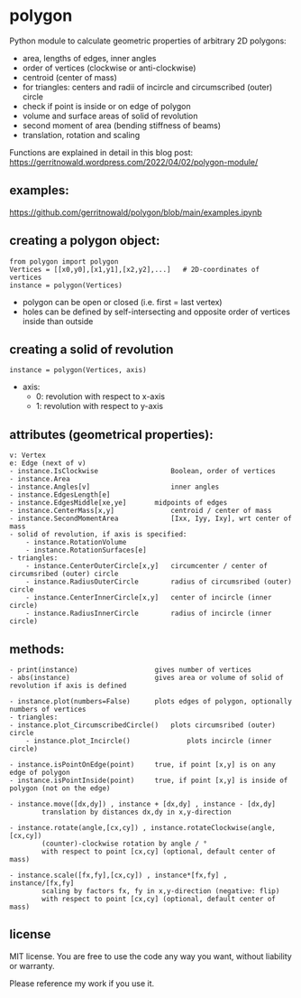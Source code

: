 # polygon
Python module to calculate geometric properties of arbitrary 2D polygons:
- area, lengths of edges, inner angles
- order of vertices (clockwise or anti-clockwise)
- centroid (center of mass)
- for triangles: centers and radii of incircle and circumscribed (outer) circle
- check if point is inside or on edge of polygon
- volume and surface areas of solid of revolution
- second moment of area (bending stiffness of beams)
- translation, rotation and scaling

Functions are explained in detail in this blog post:
https://gerritnowald.wordpress.com/2022/04/02/polygon-module/

## examples:
https://github.com/gerritnowald/polygon/blob/main/examples.ipynb

## creating a polygon object:
```
from polygon import polygon
Vertices = [[x0,y0],[x1,y1],[x2,y2],...]   # 2D-coordinates of vertices
instance = polygon(Vertices)
```
- polygon can be open or closed (i.e. first = last vertex)
- holes can be defined by self-intersecting and opposite order of vertices inside than outside

## creating a solid of revolution
```
instance = polygon(Vertices, axis)
```
- axis:
	- 0: revolution with respect to x-axis
	- 1: revolution with respect to y-axis

## attributes (geometrical properties):
    
    v: Vertex
    e: Edge (next of v)
    - instance.IsClockwise                  Boolean, order of vertices
    - instance.Area
    - instance.Angles[v]                    inner angles
    - instance.EdgesLength[e]
    - instance.EdgesMiddle[xe,ye]	    midpoints of edges
    - instance.CenterMass[x,y]              centroid / center of mass
    - instance.SecondMomentArea             [Ixx, Iyy, Ixy], wrt center of mass
    - solid of revolution, if axis is specified:
        - instance.RotationVolume
        - instance.RotationSurfaces[e]
	- triangles:
		- instance.CenterOuterCircle[x,y]   circumcenter / center of circumsribed (outer) circle
		- instance.RadiusOuterCircle        radius of circumsribed (outer) circle
		- instance.CenterInnerCircle[x,y]   center of incircle (inner circle)
		- instance.RadiusInnerCircle        radius of incircle (inner circle)


## methods:
    
    - print(instance)                   gives number of vertices
    - abs(instance)                     gives area or volume of solid of revolution if axis is defined
    
    - instance.plot(numbers=False)      plots edges of polygon, optionally numbers of vertices
    - triangles:
	- instance.plot_CircumscribedCircle()	plots circumsribed (outer) circle
        - instance.plot_Incircle()              plots incircle (inner circle)
    
    - instance.isPointOnEdge(point)     true, if point [x,y] is on any edge of polygon
    - instance.isPointInside(point)     true, if point [x,y] is inside of polygon (not on the edge)
    
    - instance.move([dx,dy]) , instance + [dx,dy] , instance - [dx,dy]
            translation by distances dx,dy in x,y-direction
                                        
    - instance.rotate(angle,[cx,cy]) , instance.rotateClockwise(angle,[cx,cy])
            (counter)-clockwise rotation by angle / °
            with respect to point [cx,cy] (optional, default center of mass)
                                        
    - instance.scale([fx,fy],[cx,cy]) , instance*[fx,fy] , instance/[fx,fy]
            scaling by factors fx, fy in x,y-direction (negative: flip)
            with respect to point [cx,cy] (optional, default center of mass)


## license
MIT license. You are free to use the code any way you want, without liability or warranty.

Please reference my work if you use it.

